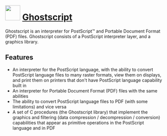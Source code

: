 # <img src="https://cdn.jsdelivr.net/gh/chocolatey-community/chocolatey-packages@edba4a5849ff756e767cba86641bea97ff5721fe/icons/ghostscript.svg" width="48" height="48"/> [Ghostscript](https://chocolatey.org/packages/Ghostscript)

Ghostscript is an interpreter for PostScript™ and Portable Document Format (PDF) files. Ghostscript consists of a PostScript interpreter layer, and a graphics library. 

## Features
* An interpreter for the PostScript language, with the ability to convert PostScript language files to many raster formats, view them on displays, and print them on printers that don't have PostScript language capability built in
* An interpreter for Portable Document Format (PDF) files with the same abilities
* The ability to convert PostScript language files to PDF (with some limitations) and vice versa
* A set of C procedures (the Ghostscript library) that implement the graphics and filtering (data compression / decompression / conversion) capabilities that appear as primitive operations in the PostScript language and in PDF

